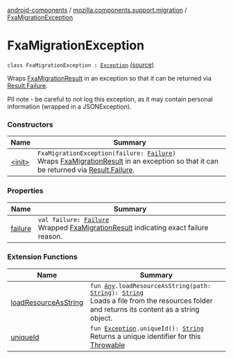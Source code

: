 [android-components](../../index.md) / [mozilla.components.support.migration](../index.md) / [FxaMigrationException](./index.md)

# FxaMigrationException

`class FxaMigrationException : `[`Exception`](https://kotlinlang.org/api/latest/jvm/stdlib/kotlin/-exception/index.html) [(source)](https://github.com/mozilla-mobile/android-components/blob/master/components/support/migration/src/main/java/mozilla/components/support/migration/FennecFxaMigration.kt#L43)

Wraps [FxaMigrationResult](../-fxa-migration-result/index.md) in an exception so that it can be returned via [Result.Failure](../-result/-failure/index.md).

PII note - be careful to not log this exception, as it may contain personal information (wrapped in a JSONException).

### Constructors

| Name | Summary |
|---|---|
| [&lt;init&gt;](-init-.md) | `FxaMigrationException(failure: `[`Failure`](../-fxa-migration-result/-failure/index.md)`)`<br>Wraps [FxaMigrationResult](../-fxa-migration-result/index.md) in an exception so that it can be returned via [Result.Failure](../-result/-failure/index.md). |

### Properties

| Name | Summary |
|---|---|
| [failure](failure.md) | `val failure: `[`Failure`](../-fxa-migration-result/-failure/index.md)<br>Wrapped [FxaMigrationResult](../-fxa-migration-result/index.md) indicating exact failure reason. |

### Extension Functions

| Name | Summary |
|---|---|
| [loadResourceAsString](../../mozilla.components.support.test.file/kotlin.-any/load-resource-as-string.md) | `fun `[`Any`](https://kotlinlang.org/api/latest/jvm/stdlib/kotlin/-any/index.html)`.loadResourceAsString(path: `[`String`](https://kotlinlang.org/api/latest/jvm/stdlib/kotlin/-string/index.html)`): `[`String`](https://kotlinlang.org/api/latest/jvm/stdlib/kotlin/-string/index.html)<br>Loads a file from the resources folder and returns its content as a string object. |
| [uniqueId](../java.lang.-exception/unique-id.md) | `fun `[`Exception`](https://kotlinlang.org/api/latest/jvm/stdlib/kotlin/-exception/index.html)`.uniqueId(): `[`String`](https://kotlinlang.org/api/latest/jvm/stdlib/kotlin/-string/index.html)<br>Returns a unique identifier for this [Throwable](https://kotlinlang.org/api/latest/jvm/stdlib/kotlin/-throwable/index.html) |

